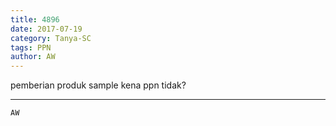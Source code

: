 ```yaml
---
title: 4896
date: 2017-07-19
category: Tanya-SC
tags: PPN
author: AW
---
```


pemberian produk sample kena ppn tidak?

---



`AW`
